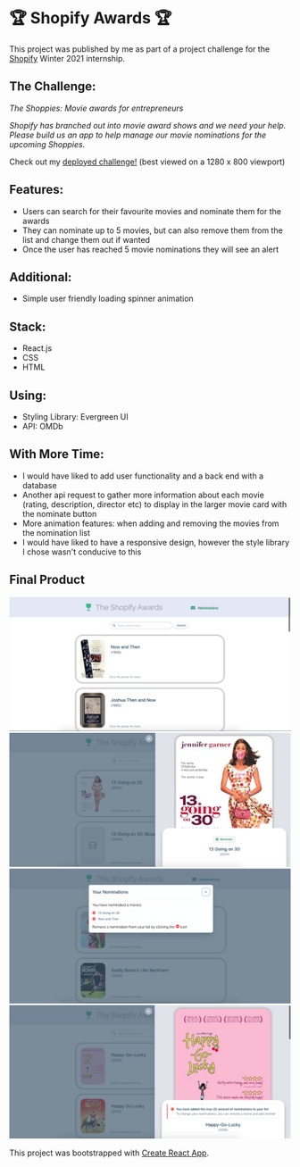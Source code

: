 
# 🏆 Shopify Awards 🏆

This project was published by me as part of a project challenge for the [Shopify](https://www.shopify.ca/) Winter 2021 internship.

## The Challenge:

<em>The Shoppies: Movie awards for entrepreneurs

Shopify has branched out into movie award shows and we need your help. Please build us an app to help manage our movie nominations for the upcoming Shoppies.</em>

Check out my [deployed challenge!](https://sad-pike-030d48.netlify.app/)
(best viewed on a 1280 x 800 viewport)


## Features:
- Users can search for their favourite movies and nominate them for the awards
- They can nominate up to 5 movies, but can also remove them from the list and change them out if wanted
- Once the user has reached 5 movie nominations they will see an alert

## Additional:
- Simple user friendly loading spinner animation


## Stack:
- React.js
- CSS
- HTML

## Using:
- Styling Library: Evergreen UI
- API: OMDb

## With More Time:
- I would have liked to add user functionality and a back end with a database
- Another api request to gather more information about each movie (rating, description, director etc) to display in the larger movie card with the nominate button
- More animation features: when adding and removing the movies from the nomination list
- I would have liked to have a responsive design, however the style library I chose wasn't conducive to this

## Final Product

!["movie search"](https://github.com/JehanneH/shoppies-movie-awards/blob/master/public/screenshots/Screen%20Shot%202020-09-08%20at%207.55.17%20PM.png?raw=true)
!["more info"](https://github.com/JehanneH/shoppies-movie-awards/blob/master/public/screenshots/Screen%20Shot%202020-09-08%20at%207.56.04%20PM.png?raw=true)
!["nominations"](https://github.com/JehanneH/shoppies-movie-awards/blob/master/public/screenshots/Screen%20Shot%202020-09-08%20at%207.56.38%20PM.png?raw=true)
!["5 nominations"](https://github.com/JehanneH/shoppies-movie-awards/blob/master/public/screenshots/Screen%20Shot%202020-09-08%20at%207.57.17%20PM.png?raw=true)




This project was bootstrapped with [Create React App](https://github.com/facebook/create-react-app).